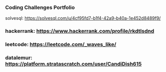### Coding Challenges Portfolio
solvesql: https://solvesql.com/u/4cf95fd7-b1f4-42a9-b40a-1e452d8489f9/
### hackerrank: https://www.hackerrank.com/profile/rkdtlsdnd
### leetcode: https://leetcode.com/_waves_like/
### datalemur: https://platform.stratascratch.com/user/CandiDish615
